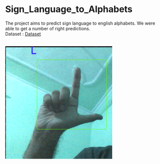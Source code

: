 # Sign_Language_to_Alphabets

The project aims to predict sign language to english alphabets. We were able to get a number of right predictions. <br/>
Dataset : [Dataset](https://www.kaggle.com/grassknoted/asl-alphabet)

<br/>
<img src="Images/1.png" width="340" align="center">
